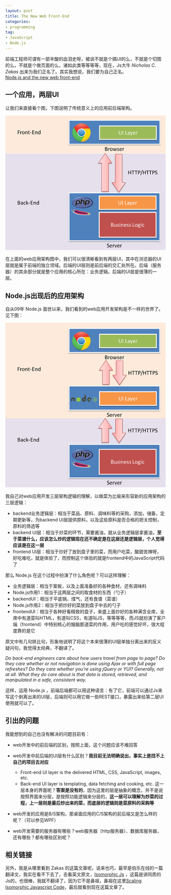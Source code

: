 ```yaml
---
layout: post
title: The New Web Front-End
categories:
- programming
tag:
- JavaScript
- Node.js
---
```


前端工程师可谓有一部辛酸的血泪史呀，被讽不就是个搞UI的么，不就是个切图的么，不就是个做页面的么，诸如此类等等等等，现在，Js大牛 *Nicholas C. Zakas* 出来为我们正名了。其实我想说，我们要为自己正名。   
[Node.js and the new web front-end](http://www.nczonline.net/blog/2013/10/07/node-js-and-the-new-web-front-end/)

## 一个应用，两层UI
让我们来直接看个图，下图说明了传统意义上的应用前后端架构。

![2-UI](../../../media/image/js-related/apparch.png)

在上面的web应用架构图中，我们可以很清晰看到有两层UI，其中在浏览器的UI层就是属于前端的独立领域。后端的UI层则是前后端的交汇处所在。后端（服务器）的其余部分就是整个应用的核心所在：业务逻辑。后端的UI层是很薄的一层。

## Node.js出现后的应用架构
自从09年 Node.js 面世以来，我们看到的web应用开发架构是不一样的世界了。见下图：

![Node](../../../media/image/js-related/apparch1.png)

我自己对web应用开发三层架构逻辑的理解，以做菜为比喻来形容新的应用架构的三层逻辑：

- backend业务逻辑层：相当于菜品、原料、调味料等的采购，添加，储备，定期更新等，为backend UI层提供原料，以及这些原料是否合格的把关控制，原料的筛选等
- backend UI层：相当于炒菜的环节，需要酱油，就从业务逻辑层拿酱油，**至于菜谱什么，应该怎么炒的逻辑现在还不确定是在这层还是逻辑层，个人觉得应该是在这一层**
- frontend UI层：相当于炒好了放到盘子里的菜，而用户吃菜，酸甜苦辣呀，好吃难吃，就是体验了，而控制这个体验的就是frontend中的JavaScript代码了

那么 Node.js 在这个过程中扮演了什么角色呢？可以这样理解：

- 业务逻辑层：相当于案板，以及上面准备好的各种食材，还有调味料
- Node.js作用1：相当于这两层之间的取食材的东西（勺子）
- backendUI：相当于平底锅，煤气，还有食谱（菜谱）
- Node.js作用2：相当于把炒好的菜放到盘子中去的勺子
- frontendUI：相当于各种好看精致的盘子，来盛上面炒好的各种满含全席，全席中有道菜叫HTML，有道叫CSS，有道叫JS，等等等等，而JS就扮演了客户端（frontend）中特别核心的猴脑那道菜的作用，用户吃的感觉好坏，很大程度靠的是它

原文中有几句排比句，形象地说明了将这个本来很薄的UI层单独分离出来的反义疑问句，我觉得太经典，不翻译了。

*Do back-end engineers care about how users travel from page to page? Do they care whether or not navigation is done using Ajax or with full page refreshes? Do they care whether you’re using jQuery or YUI? Generally, not at all. What they do care about is that data is stored, retrieved, and manipulated in a safe, consistent way.*

这样，运用 Node.js ，前端后端都可以用这种语言：有了它，前端可以通过Js来写这个剥离出来的UI层，后端则可以用它做一些REST接口，暴露出来给第二层UI使用就可以了。

## 引出的问题
我能想到的自己也没有解决的问题目前有：

- web开发中的前后端的区别，按照上面，这个问题应该不难回答

- web开发中前后端的UI层有什么区别？**我目前无法明确说出，事实上是找不上自己的项目去对应**
    + Front-end UI layer is the delivered HTML, CSS, JavaScript, images, etc.
    + Back-end UI layer is templating, data fetching and cooking, etc. 这一层本身的界面呢？**答案是没有的**，因为这里的层是抽象的概念，并不是说按照界面来分层，是按照功能逻辑来分层的，**这一层可以理解为炒菜的过程，上一层则是最后炒出来的菜，而底层的逻辑则是菜原料的采购等**

- web开发的应用是B/S架构，那桌面应用的C/S架构的前后端又是怎么样的呢？（可以参见WPF）

- web开发需要的服务器有哪些？web服务器（http服务器）、数据库服务器，还有哪些？都有哪些区别呢？

## 相关链接
另外，我是从哪里看到 Zakas 的这篇文章呢，说来也巧，最早是伯乐在线的一篇翻译文，我实在看不下去了，去看英文原文，[Isomorphic Js](http://nerds.airbnb.com/isomorphic-javascript-future-web-apps/) ，这篇是讲同质的Js的，也很棒，我就不翻译了，因为它不是鼻祖，鼻祖在这里[Scaling Isomorphic Javascript Code](http://blog.nodejitsu.com/scaling-isomorphic-javascript-code)，最后就看到现在这篇文章了。